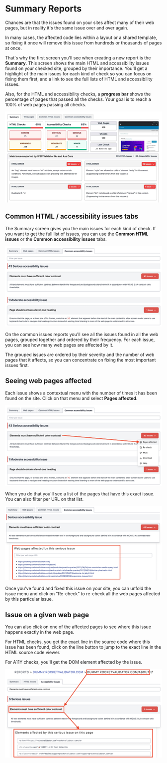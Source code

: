 # Summary Reports

Chances are that the issues found on your sites affect many of their web pages, but in reality it's the same issue over and over again.

In many cases, the affected code lies within a layout or a shared template, so fixing it once will remove this issue from hundreds or thousands of pages at once.

That's why the first screen you'll see when creating a new report is the **Summary**. This screen shows the main HTML and accessibility issues found on your checked site, grouped by their importance. You'll get a highlight of the main issues for each kind of check so you can focus on fixing them first, and a link to see the full lists of HTML and accessibility issues.

Also, for the HTML and accessibility checks, a **progress bar** shows the percentage of pages that passed all the checks. Your goal is to reach a 100% of web pages passing all checks.

![Summary Report](/img/summary_report_2022_10_10.jpg)

## Common HTML / accessibility issues tabs

The Summary screen gives you the main issues for each kind of check. If you want to get the full list of issues, you can use the **Common HTML issues** or the **Common accessibility issues** tabs.

![Accessibility issues tab](/img/common_a11y_issues.png)

On the common issues reports you'll see all the issues found in all the web pages, grouped together and ordered by their frequency. For each issue, you can see how many web pages are affected by it.

The grouped issues are ordered by their severity and the number of web pages that it affects, so you can concentrate on fixing the most important issues first.

## Seeing web pages affected

Each issue shows a contextual menu with the number of times it has been found on the site. Click on that menu and select **Pages affected**.

![Issue and pages](/img/issue_menu_web_pages_affected.png)

When you do that you'll see a list of the pages that have this exact issue. You can also filter per URL on that list.

![Issue and pages](/img/web_pages_affected_per_issue.png)

Once you've found and fixed this issue on your site, you can unfold the issue menu and click on "Re-check" to re-check all the web pages affected by this particular issue.

## Issue on a given web page

You can also click on one of the affected pages to see where this issue happens exactly in the web page. 

For HTML checks, you get the exact line in the source code where this issue has been found, click on the line button to jump to the exact line in the HTML source code viewer.

For A11Y checks, you'll get the DOM element affected by the issue.

![Filter issue on page](/img/issue_on_web_page.png)
